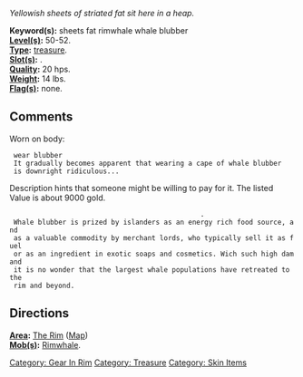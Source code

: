 *Yellowish sheets of striated fat sit here in a heap.*

**Keyword(s):** sheets fat rimwhale whale blubber  
**[Level(s)](Object_Level.md "wikilink"):** 50-52.  
**[Type](:Category:_Object_Types.md "wikilink"):**
[treasure](:Category:Treasure.md "wikilink").  
**[Slot(s)](Object_Slots.md "wikilink"):** <worn about body>.  
**[Quality](Object_Quality.md "wikilink"):** 20 hps.  
**[Weight](Object_Weight.md "wikilink"):** 14 lbs.  
**[Flag(s)](:Category:_Object_Flags.md "wikilink"):** none.  

## Comments

Worn on body:

` wear blubber`  
` It gradually becomes apparent that wearing a cape of whale blubber`  
` is downright ridiculous...`

Description hints that someone might be willing to pay for it. The
listed Value is about 9000 gold.

`                                               .`  
` Whale blubber is prized by islanders as an energy rich food source, and`  
` as a valuable commodity by merchant lords, who typically sell it as fuel`  
` or as an ingredient in exotic soaps and cosmetics. Wich such high damand`  
` it is no wonder that the largest whale populations have retreated to the`  
` rim and beyond.`

## Directions

**[Area](:Category:_Areas.md "wikilink"):** [The
Rim](:Category:_Rim.md "wikilink") ([Map](Rim_Map.md "wikilink"))  
**[Mob(s)](:Category:_Mobs.md "wikilink"):**
[Rimwhale](Rimwhale "wikilink").  

[Category: Gear In Rim](Category:_Gear_In_Rim "wikilink") [Category:
Treasure](Category:_Treasure "wikilink") [Category: Skin
Items](Category:_Skin_Items "wikilink")
